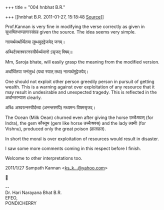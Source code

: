 +++
title = "004 hnbhat B.R."

+++
[[hnbhat B.R.	2011-01-27, 15:18:48 [Source](https://groups.google.com/g/bvparishat/c/Cg33QC1m0DM)]]



Prof.Kannan is very fine in modifying the verse correctly as given in सुभाषितभाण्डागारसंग्रह given the source. The idea seems very simple.

  

नात्यर्थमर्थार्थितया लुब्धमुद्द्वेजयेद् जनम्।

अब्धिर्दत्त्वाश्वरत्नस्त्रीर्मर्थ्यमानो ऽसृजद् विषम्॥

  

Mm, Saroja bhate, will easily grasp the meaning from the modified version.

  

अर्थार्थितया जनंलुब्धं (यथा स्यात् तथा) नात्यर्थमुद्वेजयेद्।

  

One should not exploit other person greedily person in pursuit of getting wealth. This is a warning against over exploitation of any resource that it may result in undesirable and unexpected tragedy. This is reflected in the अर्थान्तरन्यास clearly.

  

अब्धिः अश्वरत्नस्त्रीर्दत्त्वा (अनन्तरमपि) मथ्यमनः विषमसृजद्।

  

The Ocean (Milk Oean) churned even after giving the horse उच्चैःश्रवस् (for Indra), the gem कौस्तुभ (gem like horse उच्चैःश्रवस्) and the lady लक्ष्मीः (for Vishnu), produced only the great poison (हालाहल).

  

In short the moral is over exploitation of resources would result in disaster.

  

I saw some more comments coming in this respect before I finish.

  

Welcome to other interpretations too.

  

  

  
  

2011/1/27 Sampath Kannan \<[ks_k...@yahoo.com]()\>



  
  
  
--  
Dr. Hari Narayana Bhat B.R.  
EFEO,  
PONDICHERRY  

